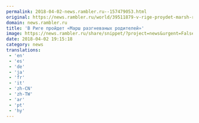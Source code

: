 ```yaml
---
permalink: 2018-04-02-news.rambler.ru--157479053.html
original: https://news.rambler.ru/world/39511879-v-rige-proydet-marsh-razgnevanyh-roditeley/
domain: news.rambler.ru
title: 'В Риге пройдет «Марш разгневаных родителей»'
image: https://news.rambler.ru/share/snippet/?project=news&urgent=False&image=http%3A%2F%2Fnews.rambler.ru%2Fimg%2F2018%2F04%2F02215907.552203.6963.jpg&big=False&title=%D0%92%C2%A0%D0%A0%D0%B8%D0%B3%D0%B5+%D0%BF%D1%80%D0%BE%D0%B9%D0%B4%D0%B5%D1%82+%C2%AB%D0%9C%D0%B0%D1%80%D1%88+%D1%80%D0%B0%D0%B7%D0%B3%D0%BD%D0%B5%D0%B2%D0%B0%D0%BD%D1%8B%D1%85+%D1%80%D0%BE%D0%B4%D0%B8%D1%82%D0%B5%D0%BB%D0%B5%D0%B9%C2%BB
date: 2018-04-02 19:15:18
category: news
translations: 
 - 'en'
 - 'es'
 - 'de'
 - 'ja'
 - 'fr'
 - 'it'
 - 'zh-CN'
 - 'zh-TW'
 - 'ar'
 - 'pt'
 - 'hy'
---
```


